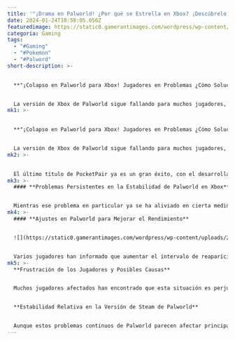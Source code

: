 ```yaml
---
title: '"¡Drama en Palworld! ¿Por qué se Estrella en Xbox? ¡Descúbrelo Ahora!"'
date: 2024-01-24T18:58:05.056Z
featuredimage: https://static0.gamerantimages.com/wordpress/wp-content/uploads/2024/01/mammorest-tipping-over-xbox-series-x-with-palworld-logo-behind-composite.jpg?q=50&fit=contain&w=1140&h=&dpr=1.5
categoria: Gaming
tags:
  - "#Gaming"
  - "#Pokemon"
  - "#Palword"
short-description: >-
  

  **"¡Colapso en Palworld para Xbox! Jugadores en Problemas ¿Cómo Solucionarlo?"**


  La versión de Xbox de Palworld sigue fallando para muchos jugadores, afectando significativamente su disfrute del juego. Esta inestabilidad ampliamente reportada se suma a la lista de desventajas que la versión de Xbox de
mk1: >-
  

  **"¡Colapso en Palworld para Xbox! Jugadores en Problemas ¿Cómo Solucionarlo?"**


  La versión de Xbox de Palworld sigue fallando para muchos jugadores, afectando significativamente su disfrute del juego. Esta inestabilidad ampliamente reportada se suma a la lista de desventajas que la versión de Xbox de Palworld presenta en comparación con la versión de PC.
mk2: >-
  

  El último título de PocketPair ya es un gran éxito, con el desarrollador japonés revelando que Palworld superó las 7 millones de ventas en los primeros cinco días de su lanzamiento. Pero tener una base de jugadores tan gigantesca también tiene sus desventajas, especialmente cuando se trata de títulos independientes en acceso temprano. Por ejemplo, el volumen de tráfico de jugadores logró afectar la funcionalidad multijugador de Palworld durante el fin de semana de lanzamiento del juego.
mk3: >-
  #### **Problemas Persistentes en la Estabilidad de Palworld en Xbox**


  Mientras ese problema en particular ya se ha aliviado en cierta medida, un problema que persiste se refiere a la estabilidad del juego en las consolas de Microsoft, o la falta de ella. Según numerosos informes de jugadores, tanto las versiones de Xbox One como las de Xbox Series X/S del juego siguen fallando en una amplia variedad de escenarios, a veces tan frecuentemente como cada 20 minutos. Estas afirmaciones son consistentes con las propias sesiones de prueba de Palworld de Game Rant, que arrojaron aproximadamente dos fallas por hora en promedio.
mk4: >-
  #### **Ajustes en Palworld para Mejorar el Rendimiento**


  ![](https://static0.gamerantimages.com/wordpress/wp-content/uploads/2024/01/palworld-has-no-evolution-pokemon-good.jpg?q=50&fit=crop&w=1500&dpr=1.5)


  Varios jugadores han informado que aumentar el intervalo de reaparición de objetos recolectables y reducir la tasa de aparición de Pals en la configuración del juego minimiza o incluso elimina por completo los fallos. Sin embargo, parece que ninguno de los métodos tiene una tasa de éxito del 100%. Estos problemas de estabilidad han estado presentes en la versión de Xbox del juego desde el primer día. Y aunque la última actualización de Palworld introduce algunas correcciones específicas para Xbox, parece que el parche no aborda los fallos en sí.
mk5: >-
  **Frustración de los Jugadores y Posibles Causas**


  Muchos jugadores afectados han encontrado que esta situación es perjudicial para la experiencia general, sobre todo porque algunos han compartido que ni siquiera pueden completar una mazmorra sin que Palworld se cierre y regrese a la pantalla de inicio. La causa exacta de los problemas sigue sin estar clara: algunos jugadores afirman que su juego solo se bloquea unos minutos después de viajar rápido, mientras que otros sospechan que las mazmorras son las responsables de la inestabilidad. En última instancia, ambas teorías y otras podrían ser correctas.


  **Estabilidad Relativa en la Versión de Steam de Palworld**


  Aunque estos problemas continuos de Palworld parecen afectar principalmente a las versiones de consola del juego de rol de supervivencia, varios jugadores también han informado problemas similares con la versión de PC Game Pass del título de PocketPair. Aunque la comunidad de Steam del juego no está completamente libre de quejas de inestabilidad, el volumen de informes de este tipo palidece en comparación con reclamaciones similares de jugadores de Xbox. PocketPair, por su parte, ha afirmado repetidamente que está trabajando en resolver todos los problemas conocidos con su juego en acceso temprano lo más rápido posible.
---
```

